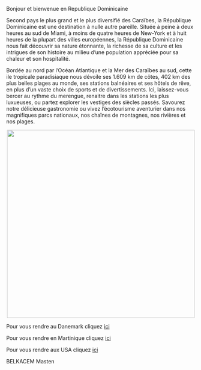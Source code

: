 Bonjour et bienvenue en Republique Dominicaine

Second pays le plus grand et le plus diversifié des Caraïbes, la République Dominicaine est une destination à nulle autre pareille. Située à peine à deux heures au sud de Miami, à moins de quatre heures de New-York et à huit heures de la plupart des villes européennes, la République Dominicaine nous fait découvrir sa nature étonnante, la richesse de sa culture et les intrigues de son histoire au milieu d’une population appréciée pour sa chaleur et son hospitalité.

Bordée au nord par l’Océan Atlantique et la Mer des Caraïbes au sud, cette ile tropicale paradisiaque nous dévoile ses  1.609 km de côtes, 402 km des plus belles plages au monde, ses stations balnéaires et ses hôtels de rêve, en plus d’un vaste choix de sports et de divertissements. Ici, laissez-vous bercer au rythme du merengue, renaitre dans les stations  les plus luxueuses, ou partez explorer les vestiges des siècles passés. Savourez  notre délicieuse gastronomie ou vivez l’écotourisme aventurier dans nos magnifiques parcs nationaux, nos chaînes de montagnes, nos rivières et nos plages.

<p align="center">
 <img src="https://cdn-s-www.bienpublic.com/images/41E92E9B-67D8-4D6B-A1B1-6CD26682C2BA/NW_raw/une-plage-de-la-petite-ile-de-cayo-levantado-a-samana-en-republique-dominicaine-photo-shutterstock-nikolay-antonov-1641062174.jpg" height=500px max-width=100px/>
</p>


Pour vous rendre au Danemark cliquez <a href="/danemark.md">ici</a>

Pour vous rendre en Martinique cliquez <a href="/martinique.md">ici</a>

Pour vous rendre aux USA cliquez <a href="/usa.md">ici</a>


BELKACEM Masten
